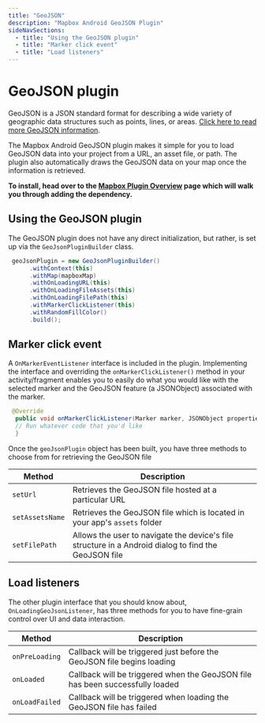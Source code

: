 ```yaml
---
title: "GeoJSON"
description: "Mapbox Android GeoJSON Plugin"
sideNavSections:
  - title: "Using the GeoJSON plugin"
  - title: "Marker click event"
  - title: "Load listeners"
---
```


# GeoJSON plugin

GeoJSON is a JSON standard format for describing a wide variety of geographic data structures such as points, lines, or areas. [Click here to read more GeoJSON information](https://en.wikipedia.org/wiki/GeoJSON).

The Mapbox Android GeoJSON plugin makes it simple for you to load GeoJSON data into your project from a URL, an asset file, or path. The plugin also automatically draws the GeoJSON data on your map once the information is retrieved. 

**To install, head over to the [Mapbox Plugin Overview](/android-docs/plugins/overview/) page which will walk you through adding the dependency.**


## Using the GeoJSON plugin

The GeoJSON plugin does not have any direct initialization, but rather, is set up via the `GeoJsonPluginBuilder` class.


```java
 geoJsonPlugin = new GeoJsonPluginBuilder()
      .withContext(this)
      .withMap(mapboxMap)
      .withOnLoadingURL(this)
      .withOnLoadingFileAssets(this)
      .withOnLoadingFilePath(this)
      .withMarkerClickListener(this)
      .withRandomFillColor()
      .build();
```


## Marker click event

A `OnMarkerEventListener` interface is included in the plugin. Implementing the interface and overriding the `onMarkerClickListener()` method in your activity/fragment enables you to easily do what you would like with the selected marker and the GeoJSON feature (a JSONObject) associated with the marker.

```java
 @Override
  public void onMarkerClickListener(Marker marker, JSONObject properties) {
  // Run whatever code that you'd like
  }
```

Once the `geoJsonPlugin` object has been built, you have three methods to choose from for retrieving the GeoJSON file

| Method | Description |
| --- | --- |
| `setUrl` | Retrieves the GeoJSON file hosted at a particular URL |
| `setAssetsName` | Retrieves the GeoJSON file which is located in your app's `assets` folder |
| `setFilePath` | Allows the user to navigate the device's file structure in a Android dialog to find the GeoJSON file |


## Load listeners

The other plugin interface that you should know about, `OnLoadingGeoJsonListener`, has three methods for you to have fine-grain control over UI and data interaction.

| Method | Description |
| --- | --- |
| `onPreLoading` | Callback will be triggered just before the GeoJSON file begins loading |
| `onLoaded` | Callback will be triggered when the GeoJSON file has been successfully loaded |
| `onLoadFailed` | Callback will be triggered when loading the GeoJSON file has failed |
